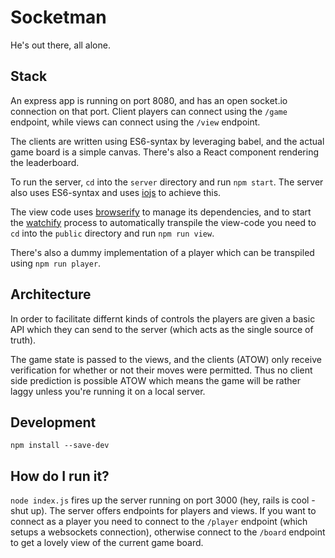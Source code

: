 # Socketman

He's out there, all alone.

## Stack
An express app is running on port 8080, and has an open
socket.io connection on that port. Client players can connect
using the `/game` endpoint, while views can connect using the
`/view` endpoint.

The clients are written using ES6-syntax by leveraging babel, and the actual game board is a simple canvas. There's also a React component rendering the leaderboard.

To run the server, `cd` into the `server` directory and run `npm start`. The server also uses ES6-syntax and uses [iojs]() to achieve this. 

The view code uses [browserify]() to manage its dependencies, and to start the [watchify]() process to automatically transpile the view-code you need to `cd` into the `public` directory and run `npm run view`.

There's also a dummy implementation of a player which can be transpiled using `npm run player`.

## Architecture

In order to facilitate differnt kinds of controls the players are given a basic API which they can send to the server (which acts as the single source of truth).

The game state is passed to the views, and the clients (ATOW) only receive verification for whether or not their moves were permitted. Thus no client side
prediction is possible ATOW which means the game will be rather laggy unless you're running it on a local server.

## Development

`npm install --save-dev`

## How do I run it?

`node index.js` fires up the server running on port 3000 (hey, rails is cool - shut up). The server offers endpoints
for players and views. If you want to connect as a player you need to connect to the `/player` endpoint (which setups a 
websockets connection), otherwise connect to the `/board` endpoint to get a lovely view of the current game board.
